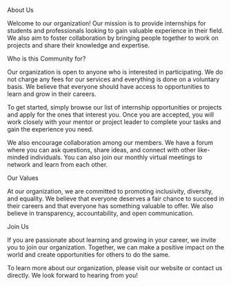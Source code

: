 About Us

Welcome to our organization! Our mission is to provide internships for students and professionals looking to gain valuable experience in their field. We also aim to foster collaboration by bringing people together to work on projects and share their knowledge and expertise.

Who is this Community for?

Our organization is open to anyone who is interested in participating. We do not charge any fees for our services and everything is done on a voluntary basis. We believe that everyone should have access to opportunities to learn and grow in their careers.

To get started, simply browse our list of internship opportunities or projects and apply for the ones that interest you. Once you are accepted, you will work closely with your mentor or project leader to complete your tasks and gain the experience you need.

We also encourage collaboration among our members. We have a forum where you can ask questions, share ideas, and connect with other like-minded individuals. You can also join our monthly virtual meetings to network and learn from each other.

Our Values

At our organization, we are committed to promoting inclusivity, diversity, and equality. We believe that everyone deserves a fair chance to succeed in their careers and that everyone has something valuable to offer. We also believe in transparency, accountability, and open communication.

Join Us

If you are passionate about learning and growing in your career, we invite you to join our organization. Together, we can make a positive impact on the world and create opportunities for others to do the same.

To learn more about our organization, please visit our website or contact us directly. We look forward to hearing from you!




